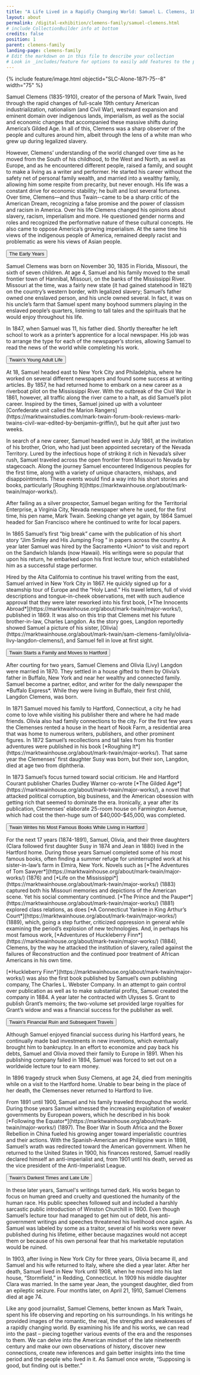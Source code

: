 ```yaml
---
title: "A Life Lived in a Rapidly Changing World: Samuel L. Clemens‚ 1835-1910"
layout: about
permalink: /digital-exhibition/clemens-family/samuel-clemens.html
# include CollectionBuilder info at bottom
credits: false
position: 1
parent: clemens-family
landing-page: clemens-family
# Edit the markdown on in this file to describe your collection
# Look in _includes/feature for options to easily add features to the page
---
```


{% include feature/image.html objectid="SLC-Alone-1871-75--8" width="75" %}

Samuel Clemens (1835-1910), creator of the persona of Mark Twain, lived through the rapid changes of full-scale 19th century American industrialization, nationalism (and Civil War), westward expansion and eminent domain over indigenous lands, imperialism, as well as the social and economic changes that accompanied these massive shifts during America’s Gilded Age. In all of this, Clemens was a sharp observer of the people and cultures around him, albeit through the lens of a white man who grew up during legalized slavery.  
 
However, Clemens’ understanding of the world changed over time as he moved from the South of his childhood, to the West and North, as well as Europe, and as he encountered different people, raised a family, and sought to make a living as a writer and performer. He started his career without the safety net of personal family wealth, and married into a wealthy family, allowing him some respite from precarity, but never enough. His life was a constant drive for economic stability; he built and lost several fortunes.  Over time, Clemens—and thus Twain--came to be a sharp critic of the American Dream, recognizing a false promise and the power of classism and racism in America. Over his life Clemens changed his opinions about slavery, racism, imperialism and more. He questioned gender norms and roles and recognized the performative nature of these cultural concepts. He also came to oppose America’s growing imperialism. At the same time his views of the indigenous people of America, remained deeply racist and problematic as were his views of Asian people.  


<button type="button" class="collapsible">The Early Years</button>
<div class="content">
  <p>Samuel Clemens was born on November 30, 1835 in Florida, Missouri, the sixth of seven children. At age 4, Samuel and his family moved to the small frontier town of Hannibal, Missouri, on the banks of the Mississippi River. Missouri at the time, was a fairly new state (it had gained statehood in 1821) on the country’s western border, with legalized slavery; Samuel’s father owned one enslaved person, and his uncle owned several. In fact, it was on his uncle’s farm that Samuel spent many boyhood summers playing in the enslaved people’s quarters, listening to tall tales and the spirituals that he would enjoy throughout his life.</p>
  <p>In 1847, when Samuel was 11, his father died. Shortly thereafter he left school to work as a printer’s apprentice for a local newspaper. His job was to arrange the type for each of the newspaper’s stories, allowing Samuel to read the news of the world while completing his work.</p>
</div>

<button type="button" class="collapsible">Twain’s Young Adult Life</button>
<div class="content">
  <p>At 18, Samuel headed east to New York City and Philadelphia, where he worked on several different newspapers and found some success at writing articles. By 1857‚ he had returned home to embark on a new career as a riverboat pilot on the Mississippi River. With the outbreak of the Civil War in 1861, however, all traffic along the river came to a halt, as did Samuel’s pilot career. Inspired by the times, Samuel joined up with a volunteer [Confederate unit called the Marion Rangers](https://marktwainstudies.com/mark-twain-forum-book-reviews-mark-twains-civil-war-edited-by-benjamin-griffin/), but he quit after just two weeks.</p>
  <p>In search of a new career, Samuel headed west in July 1861, at the invitation of his brother, Orion, who had just been appointed secretary of the Nevada Territory. Lured by the infectious hope of striking it rich in Nevada’s silver rush, Samuel traveled across the open frontier from Missouri to Nevada by stagecoach. Along the journey Samuel encountered Indigenous peoples for the first time, along with a variety of unique characters, mishaps, and disappointments. These events would find a way into his short stories and books‚ particularly [Roughing It](https://marktwainhouse.org/about/mark-twain/major-works/).</p>
  <p>After failing as a silver prospector‚ Samuel began writing for the Territorial Enterprise‚ a Virginia City‚ Nevada newspaper where he used‚ for the first time‚ his pen name‚ Mark Twain. Seeking change yet again, by 1864 Samuel headed for San Francisco where he continued to write for local papers.</p>
  <p>In 1865 Samuel’s first “big break” came with the publication of his short story “Jim Smiley and His Jumping Frog ” in papers across the country. A year later Samuel was hired by the Sacramento *Union* to visit and report on the Sandwich Islands (now Hawaii). His writings were so popular that upon his return, he embarked upon his first lecture tour, which established him as a successful stage performer.</p>
  <p>Hired by the Alta California to continue his travel writing from the east‚ Samuel arrived in New York City in 1867. He quickly signed up for a steamship tour of Europe and the “Holy Land.” His travel letters‚ full of vivid descriptions and tongue-in-cheek observations‚ met with such audience approval that they were later reworked into his first book‚ [*The Innocents Abroad*](https://marktwainhouse.org/about/mark-twain/major-works/), published in 1869. It was also on this trip that Clemens met his future brother-in-law, Charles Langdon. As the story goes, Langdon reportedly showed Samuel a picture of his sister‚ [Olivia](https://marktwainhouse.org/about/mark-twain/sam-clemens-family/olivia-livy-langdon-clemens/)‚ and Samuel fell in love at first sight.</p>
</div>

<button type="button" class="collapsible">Twain Starts a Family and Moves to Hartford</button>
<div class="content">
  <p>After courting for two years, Samuel Clemens and Olivia (Livy) Langdon were married in 1870. They settled in a house gifted to them by Olivia’s father in Buffalo‚ New York and near her wealthy and connected family. Samuel become a partner‚ editor, and writer for the daily newspaper the *Buffalo Express*. While they were living in Buffalo, their first child, Langdon Clemens, was born.</p>
  <p>In 1871 Samuel moved his family to Hartford, Connecticut, a city he had come to love while visiting his publisher there and where he had made friends. Olivia also had family connections to the city. For the first few years the Clemenses rented a house in the heart of Nook Farm, a residential area that was home to numerous writers, publishers, and other prominent figures. In 1872 Samuel’s recollections and tall tales from his frontier adventures were published in his book [*Roughing It*](https://marktwainhouse.org/about/mark-twain/major-works/). That same year the Clemenses’ first daughter Susy was born, but their son, Langdon, died at age two from diphtheria.</p>
  <p>In 1873 Samuel’s focus turned toward social criticism. He and Hartford Courant publisher Charles Dudley Warner co-wrote [*The Gilded Age*](https://marktwainhouse.org/about/mark-twain/major-works/)‚ a novel that attacked political corruption‚ big business, and the American obsession with getting rich that seemed to dominate the era. Ironically, a year after its publication, Clemenses’ elaborate 25-room house on Farmington Avenue, which had cost the then-huge sum of $40‚000-$45‚000‚ was completed.</p>
</div>

<button type="button" class="collapsible">Twain Writes his Most Famous Books While Living in Hartford</button>
<div class="content">
  <p>For the next 17 years (1874-1891), Samuel‚ Olivia, and their three daughters (Clara followed first daughter Susy in 1874 and Jean in 1880) lived in the Hartford home. During those years Samuel completed some of his most famous books, often finding a summer refuge for uninterrupted work at his sister-in-law’s farm in Elmira, New York. Novels such as [*The Adventures of Tom Sawyer*](https://marktwainhouse.org/about/mark-twain/major-works/) (1876) and [*Life on the Mississippi*](https://marktwainhouse.org/about/mark-twain/major-works/) (1883) captured both his Missouri memories and depictions of the American scene. Yet his social commentary continued. [*The Prince and the Pauper*](https://marktwainhouse.org/about/mark-twain/major-works/) (1881) explored class relations, as does [*A Connecticut Yankee in King Arthur’s Court*](https://marktwainhouse.org/about/mark-twain/major-works/) (1889), which‚ going a step further‚ criticized oppression in general while examining the period’s explosion of new technologies. And‚ in perhaps his most famous work‚ [*Adventures of Huckleberry Finn*](https://marktwainhouse.org/about/mark-twain/major-works/) (1884)‚ Clemens‚ by the way he attacked the institution of slavery‚ railed against the failures of Reconstruction and the continued poor treatment of African Americans in his own time.</p>
  <p>[*Huckleberry Finn*](https://marktwainhouse.org/about/mark-twain/major-works/) was also the first book published by Samuel’s own publishing company‚ The Charles L. Webster Company. In an attempt to gain control over publication as well as to make substantial profits, Samuel created the company in 1884. A year later he contracted with Ulysses S. Grant to publish Grant’s memoirs; the two-volume set provided large royalties for Grant’s widow and was a financial success for the publisher as well.</p>
</div>

<button type="button" class="collapsible">Twain’s Financial Ruin and Subsequent Travels</button>
<div class="content">
  <p>Although Samuel enjoyed financial success during his Hartford years, he continually made bad investments in new inventions, which eventually brought him to bankruptcy. In an effort to economize and pay back his debts, Samuel and Olivia moved their family to Europe in 1891. When his publishing company failed in 1894, Samuel was forced to set out on a worldwide lecture tour to earn money. </p>
  <p>In 1896 tragedy struck when Susy Clemens, at age 24, died from meningitis while on a visit to the Hartford home. Unable to bear being in the place of her death, the Clemenses never returned to Hartford to live.</p>
  <p>From 1891 until 1900‚ Samuel and his family traveled throughout the world. During those years Samuel witnessed the increasing exploitation of weaker governments by European powers‚ which he described in his book [*Following the Equator*](https://marktwainhouse.org/about/mark-twain/major-works/) (1897). The Boer War in South Africa and the Boxer Rebellion in China fueled his growing anger toward imperialistic countries and their actions. With the Spanish-American and Philippine wars in 1898‚ Samuel’s wrath was redirected toward the American government. When he returned to the United States in 1900, his finances restored, Samuel readily declared himself an anti-imperialist and, from 1901 until his death, served as the vice president of the Anti-Imperialist League.</p>
</div>

<button type="button" class="collapsible">Twain’s Darkest Times and Late Life</button>
<div class="content">
  <p>In these later years, Samuel's writings turned dark. His works began to focus on human greed and cruelty and questioned the humanity of the human race. His public speeches followed suit and included a harshly sarcastic public introduction of Winston Churchill in 1900. Even though Samuel’s lecture tour had managed to get him out of debt, his anti-government writings and speeches threatened his livelihood once again. As Samuel was labeled by some as a traitor, several of his works were never published during his lifetime, either because magazines would not accept them or because of his own personal fear that his marketable reputation would be ruined.</p>
  <p>In 1903, after living in New York City for three years, Olivia became ill, and Samuel and his wife returned to Italy, where she died a year later. After her death, Samuel lived in New York until 1908, when he moved into his last house, “Stormfield,” in Redding, Connecticut. In 1909 his middle daughter Clara was married. In the same year Jean, the youngest daughter, died from an epileptic seizure. Four months later, on April 21, 1910, Samuel Clemens died at age 74.</p>
  <p>Like any good journalist, Samuel Clemens, better known as Mark Twain, spent his life observing and reporting on his surroundings. In his writings he provided images of the romantic, the real, the strengths and weaknesses of a rapidly changing world. By examining his life and his works, we can read into the past – piecing together various events of the era and the responses to them. We can delve into the American mindset of the late nineteenth century and make our own observations of history, discover new connections, create new inferences and gain better insights into the time period and the people who lived in it. As Samuel once wrote, “Supposing is good, but finding out is better.”</p>
</div>




